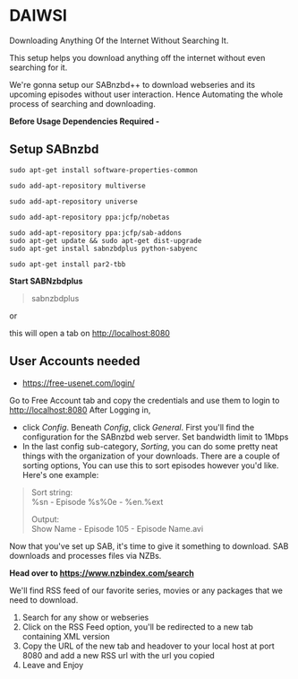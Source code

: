 # DAIWSI
Downloading Anything Of the Internet Without Searching It.

This setup helps you download anything off the internet without even searching for it.

We're gonna setup our SABnzbd++ to download webseries and its upcoming episodes without user interaction. Hence Automating the whole process of searching and downloading.

**Before Usage Dependencies Required -**
	

## **Setup SABnzbd**

    sudo apt-get install software-properties-common

    sudo add-apt-repository multiverse

    sudo add-apt-repository universe

    sudo add-apt-repository ppa:jcfp/nobetas

    sudo add-apt-repository ppa:jcfp/sab-addons
    sudo apt-get update && sudo apt-get dist-upgrade
    sudo apt-get install sabnzbdplus python-sabyenc

    sudo apt-get install par2-tbb

**Start SABNzbdplus**

> sabnzbdplus

or
 

this will open a tab on [http://localhost:8080](http://localhost:8080)



## User Accounts needed

 - https://free-usenet.com/login/
 
Go to Free Account tab and copy the credentials and use them to login to [http://localhost:8080](http://localhost:8080)
After Logging in,
 - click _Config_. Beneath _Config_, click _General_. First you'll find the configuration for the SABnzbd web server. Set bandwidth limit to 1Mbps
 - In the last config sub-category, _Sorting_, you can do some pretty neat things with the organization of your downloads. There are a couple of sorting options, You can use this to sort episodes however you'd like. Here's one example:

> Sort string:  
> %sn - Episode %s%0e - %en.%ext
> 
> Output:  
> Show Name - Episode 105 - Episode Name.avi

Now that you've set up SAB, it's time to give it something to download. SAB downloads and processes files via NZBs.

**Head over to
https://www.nzbindex.com/search**

We'll find RSS feed of our favorite series, movies or any packages that we need to download.

 1. Search for any show or webseries
 2. Click on the RSS Feed option, you'll be redirected to a new tab containing XML version 
 3. Copy the URL of the new tab and headover to your local host at port 8080 and add a new RSS url with the url you copied
 4. Leave and Enjoy

